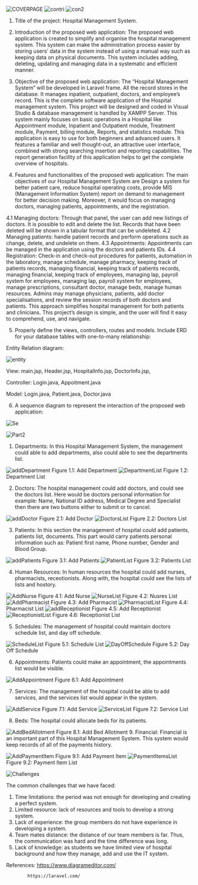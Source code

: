 ![COVERPAGE](https://user-images.githubusercontent.com/75902424/151086143-ccf7836e-fe64-486b-95b4-0a37afeae4d3.JPG)
![contri](https://user-images.githubusercontent.com/75902424/151090705-15bd72b7-eb68-40fa-9941-6ae4c34b410e.JPG)
![con2](https://user-images.githubusercontent.com/75902424/151090830-8351f5b0-bd69-4ecd-b3ab-78f78ed0521d.JPG)
1. Title of the project: Hospital Management System.
2. Introduction of the proposed web application: 
	The proposed web application is created to simplify and organise the hospital management system. This system can make the administration process easier by storing users’ data in the system instead of using a manual way such as keeping data on physical documents. This system includes adding, deleting, updating and managing data in a systematic and efficient manner.  

3. Objective of the proposed web application: 
The  “Hospital Management System” will be developed in Laravel frame. All the record stores in the database. It manages inpatient, outpatient, doctors, and employee’s record. This is the complete software application of the Hospital management system. This project will be designed and coded in Visual Studio & database management is handled by XAMPP Server. This system mainly focuses on basic operations in a Hospital like Appointment module, Inpatient and Outpatient module, Treatment module, Payment, billing module, Reports, and statistics module. This application is easy to use for both beginners and advanced users. It features a familiar and well thought-out, an attractive user interface, combined with strong searching insertion and reporting capabilities. The report generation facility of this application helps to get the complete overview of hospitals. 

4. Features and functionalities of the proposed web application: 
The main objectives of our Hospital Management System are Design a system for better patient care, reduce hospital operating costs, provide MIS (Management Information System) report on demand to management for better decision making. Moreover, it would focus on managing doctors, managing patients, appointments, and the registration. 

4.1 Managing doctors: Through that panel, the user can add new listings of doctors. It is possible to edit and delete the list. Records that have been deleted will be shown in a tabular format that can be undeleted. 
4.2 Managing patients: handle patient records and perform operations such as change, delete, and undelete on them. 
4.3 Appointments: Appointments can be managed in the application using the doctors and patients IDs. 
4.4 Registration: Check-in and check-out procedures for patients, automation in the laboratory, manage schedule, manage pharmacy, keeping track of patients records, managing financial, keeping track of patients records, managing financial, keeping track of employees, managing lap, payroll system for employees, managing lap, payroll system for employees, manage prescriptions, consultant doctor, manage beds, manage human resources. 
Admins may manage physicians, patients, add doctor specialisations, and review the session records of both doctors and patients. This approach simplifies hospital management for both patients and clinicians. This project’s design is simple, and the user will find it easy to comprehend, use, and navigate. 

5. Properly define the views, controllers, routes and models. Include ERD for your database tables with one-to-many relationship: 

Entity Relation diagram:

![entity](https://user-images.githubusercontent.com/75902424/151086375-88fb9f96-29ad-4bb0-b65d-2976fe925b89.JPG)

View:
main.jsp,
Header.jsp,
HospitalInfo.jsp,
DoctorInfo.jsp,

Controller:
Login.java,
Appoitment.java

Model:
Login.java,
Patient.java,
Doctor.java

6. A sequence diagram to represent the interaction of the proposed web application: 

![Se](https://user-images.githubusercontent.com/75902424/151086518-e6168594-1c55-4ba4-9cc4-acbf7871b77d.JPG)

![Part2](https://user-images.githubusercontent.com/75902424/151086872-a79f1711-c0d1-41c3-9e2b-817dc184e1e8.JPG)

1. Departments: In this Hospital Management System, the management could able to add departments, also could able to see the departments list. 

![addDepartment](https://user-images.githubusercontent.com/75902424/151087055-e708d29f-32ed-4f34-b926-8b92defd0b25.JPG)
                                                                 Figure 1.1: Add Department 
![DepartmentList](https://user-images.githubusercontent.com/75902424/151087066-278c4c4d-7560-4939-ae27-6641c723476e.JPG)
                                               Figure 1.2: Department List 
					       
2. Doctors: The hospital management could add doctors, and could see the doctors list. Here would be doctors personal information for example: Name, National ID address, Medical Degree and Specialist then there are two buttons either to submit or to cancel.


![addDoctor](https://user-images.githubusercontent.com/75902424/151087167-2d96fffa-ff2a-4ff1-b961-5d5a155b6fac.JPG)
Figure 2.1: Add Doctor
![DoctorsList](https://user-images.githubusercontent.com/75902424/151087187-790cfd55-c7dc-49be-9e88-4536097275ff.JPG)
Figure 2.2: Doctors List

3. Patients: In this section the management of hospital could add patients, patients list, documents. This part would carry patients personal information such as: Patient first name, Phone number, Gender and Blood Group.


![addPatients](https://user-images.githubusercontent.com/75902424/151087333-ff50a692-856b-4a12-b728-ecc6869d832b.JPG)
Figure 3.1: Add Patients 
![PatientList](https://user-images.githubusercontent.com/75902424/151087350-984e9fce-c18d-4470-8993-9e6dd973019e.JPG)
Figure 3.2: Patients List

4. Human Resources: In human resources the hospital could add nurses, pharmacists, receotionists. Along with, the hospital could see the lists of lists and hostory. 

![AddNurse](https://user-images.githubusercontent.com/75902424/151087685-9c0f6298-f97d-488c-9848-f2d709825b9e.JPG)
Figure 4.1: Add Nurse
![NurseList](https://user-images.githubusercontent.com/75902424/151087700-612b9121-b22e-47e6-8cd2-eda43e76f984.JPG)
Figure 4.2: Nusres List
![AddPharmacist](https://user-images.githubusercontent.com/75902424/151087715-15f22f98-f177-4936-b9d1-1e192aeafe1e.JPG)
Figure 4.3: Add Pharmacist
![PharmacistList](https://user-images.githubusercontent.com/75902424/151087741-fe099d7b-3b22-4457-bd61-5acdd59e0888.JPG)
Figure 4.4: Pharmacist List
![addReceptionist](https://user-images.githubusercontent.com/75902424/151087784-f67e6cd7-e216-4e94-9b79-417b4cc3106f.JPG)
Figure 4.5: Add Receptionist 
![ReceptionistList](https://user-images.githubusercontent.com/75902424/151087802-0d2658a4-dacb-47b4-b00a-b3fb28880f55.JPG)
Figure 4.6: Receptionist List

5. Schedules: The management of hospital could maintain doctors schedule list, and day off schedule. 

![ScheduleList](https://user-images.githubusercontent.com/75902424/151088129-0c5a698c-2682-488c-b86c-ab875cf11db8.JPG)
Figure 5.1: Schedule List
![DayOffSchedule](https://user-images.githubusercontent.com/75902424/151088162-d0efd47c-1bc1-4455-9fa9-66cfbad1b2d1.JPG)
Figure 5.2: Day Off Schedule

6. Appointments: Patients could make an appointment, the appointments list would be visible.

![AddAppointment](https://user-images.githubusercontent.com/75902424/151088607-7a2c7624-c308-4df8-a6fc-9a606eb05581.JPG)
Figure 6.1: Add Appointment

7. Services: The management of the hospital could be able to add services, and the services list would appear in the system. 

![AddService](https://user-images.githubusercontent.com/75902424/151088860-3ee76fb0-72ca-43f4-8af0-8540f54d449a.JPG)
Figure 7.1: Add Service
![ServiceList](https://user-images.githubusercontent.com/75902424/151088882-653f36f7-af15-46f2-9aa0-cdf45c292716.JPG)
Figure 7.2: Service List

8. Beds: The hospital could allocate beds for its patients. 

![AddBedAllotment](https://user-images.githubusercontent.com/75902424/151089052-9876ff12-a07e-46ea-bfdd-79b371d2ecaf.JPG)
Figure 8.1: Add Bed Allotment 
9. Financial: Financial is an important part of this Hospital Management System. This system would keep records of all of the payments history. 

![AddPaymentItem](https://user-images.githubusercontent.com/75902424/151089297-80d5ad46-f987-4cab-975f-8549f15a8a01.JPG)
Figure 9.1: Add Payment Item
![PaymentItemsList](https://user-images.githubusercontent.com/75902424/151089329-5e3633e9-9cc9-4136-9da5-e04dfcf6b517.JPG)
Figure 9.2: Payment Item List

![Challenges](https://user-images.githubusercontent.com/75902424/151089510-89723b84-c78f-428f-99cc-4f7531c5b83c.JPG)

The common challenges that we have faced:

1) Time limitations: the period was not enough for developing and creating a perfect system. 
2) Limited resource: lack of resources and tools to develop a strong system.
3) Lack of experience: the group members do not have experience in developing a system.
4) Team mates distance: the distance of our team members is far. Thus, the communication was hard and the time difference was long.
5) Lack of knowledge: as students we have limited view of hospital background and how they manage, add and use the IT system. 


References: https://www.diagrameditor.com/

            https://laravel.com/

